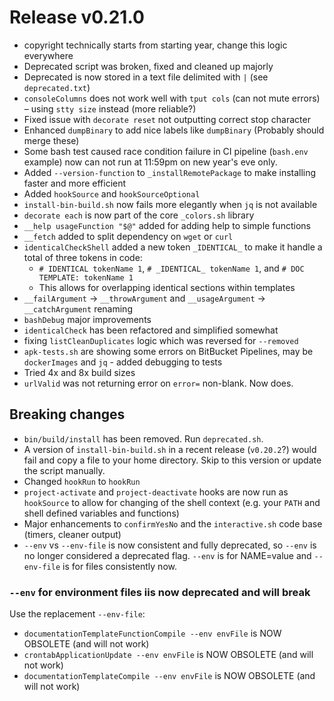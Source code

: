 # Release v0.21.0

- copyright technically starts from starting year, change this logic everywhere
- Deprecated script was broken, fixed and cleaned up majorly
- Deprecated is now stored in a text file delimited with `|` (see `deprecated.txt`)
- `consoleColumns` does not work well with `tput cols` (can not mute errors) – using `stty size` instead (more reliable?)
- Fixed issue with `decorate reset` not outputting correct stop character
- Enhanced `dumpBinary` to add nice labels like `dumpBinary` (Probably should merge these)
- Some bash test caused race condition failure in CI pipeline (`bash.env` example) now can not run at 11:59pm on new year's eve only.
- Added `--version-function` to `_installRemotePackage` to make installing faster and more efficient
- Added `hookSource` and `hookSourceOptional`
- `install-bin-build.sh` now fails more elegantly when `jq` is not available
- `decorate each` is now part of the core `_colors.sh` library
- `__help usageFunction "$@"` added for adding help to simple functions
- `__fetch` added to split dependency on `wget` or `curl`
- `identicalCheckShell` added a new token `_IDENTICAL_` to make it handle a total of three tokens in code:
    - `# IDENTICAL tokenName 1`, `# _IDENTICAL_ tokenName 1`, and `# DOC TEMPLATE: tokenName 1`
    - This allows for overlapping identical sections within templates
- `__failArgument` -> `__throwArgument` and `__usageArgument` -> `__catchArgument` renaming
- `bashDebug` major improvements
- `identicalCheck` has been refactored and simplified somewhat
- fixing `listCleanDuplicates` logic which was reversed for `--removed`
- `apk-tests.sh` are showing some errors on BitBucket Pipelines, may be `dockerImages` and `jq` - added debugging to tests
- Tried 4x and 8x build sizes
- `urlValid` was not returning error on `error=` non-blank. Now does.

## Breaking changes

- `bin/build/install` has been removed. Run `deprecated.sh`.
- A version of `install-bin-build.sh` in a recent release (`v0.20.2`?) would fail and copy a file to your home directory. Skip to this version or update the script manually.
- Changed `hookRun` to `hookRun`
- `project-activate` and `project-deactivate` hooks are now run as `hookSource` to allow for changing of the shell context (e.g. your `PATH` and shell defined variables and functions)
- Major enhancements to `confirmYesNo` and the `interactive.sh` code base (timers, cleaner output)
- ` --env ` vs ` --env-file ` is now consistent and fully deprecated, so `--env` is no longer considered a deprecated flag. `--env` is for NAME=value and `--env-file` is for files consistently now.

### `--env` for environment files iis now deprecated and will break

Use the replacement `--env-file`:

- `documentationTemplateFunctionCompile --env envFile` is NOW OBSOLETE (and will not work)
- `crontabApplicationUpdate --env envFile` is NOW OBSOLETE (and will not work)
- `documentationTemplateCompile --env envFile` is NOW OBSOLETE (and will not work)
